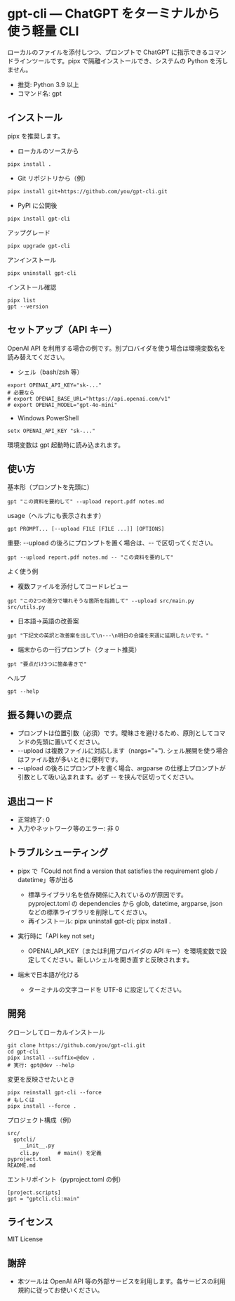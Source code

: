 # gpt-cli — ChatGPT をターミナルから使う軽量 CLI

ローカルのファイルを添付しつつ、プロンプトで ChatGPT に指示できるコマンドラインツールです。pipx で隔離インストールでき、システムの Python を汚しません。

- 推奨: Python 3.9 以上
- コマンド名: gpt

## インストール

pipx を推奨します。

- ローカルのソースから
```
pipx install .
```

- Git リポジトリから（例）
```
pipx install git+https://github.com/you/gpt-cli.git
```

- PyPI に公開後
```
pipx install gpt-cli
```

アップグレード
```
pipx upgrade gpt-cli
```

アンインストール
```
pipx uninstall gpt-cli
```

インストール確認
```
pipx list
gpt --version
```

## セットアップ（API キー）

OpenAI API を利用する場合の例です。別プロバイダを使う場合は環境変数名を読み替えてください。

- シェル（bash/zsh 等）
```
export OPENAI_API_KEY="sk-..."
# 必要なら
# export OPENAI_BASE_URL="https://api.openai.com/v1"
# export OPENAI_MODEL="gpt-4o-mini"
```

- Windows PowerShell
```
setx OPENAI_API_KEY "sk-..."
```

環境変数は gpt 起動時に読み込まれます。

## 使い方

基本形（プロンプトを先頭に）
```
gpt "この資料を要約して" --upload report.pdf notes.md
```

usage（ヘルプにも表示されます）
```
gpt PROMPT... [--upload FILE [FILE ...]] [OPTIONS]
```

重要: --upload の後ろにプロンプトを置く場合は、-- で区切ってください。
```
gpt --upload report.pdf notes.md -- "この資料を要約して"
```

よく使う例
- 複数ファイルを添付してコードレビュー
```
gpt "この2つの差分で壊れそうな箇所を指摘して" --upload src/main.py src/utils.py
```

- 日本語→英語の改善案
```
gpt "下記文の英訳と改善案を出して\n---\n明日の会議を来週に延期したいです。"
```

- 端末からの一行プロンプト（クォート推奨）
```
gpt "要点だけ3つに箇条書きで"
```

ヘルプ
```
gpt --help
```

## 振る舞いの要点

- プロンプトは位置引数（必須）です。曖昧さを避けるため、原則としてコマンドの先頭に置いてください。
- --upload は複数ファイルに対応します（nargs="+"). シェル展開を使う場合はファイル数が多いときに便利です。
- --upload の後ろにプロンプトを書く場合、argparse の仕様上プロンプトが引数として吸い込まれます。必ず -- を挟んで区切ってください。

## 退出コード

- 正常終了: 0
- 入力やネットワーク等のエラー: 非 0

## トラブルシューティング

- pipx で「Could not find a version that satisfies the requirement glob / datetime」等が出る
  - 標準ライブラリ名を依存関係に入れているのが原因です。pyproject.toml の dependencies から glob, datetime, argparse, json などの標準ライブラリを削除してください。
  - 再インストール: pipx uninstall gpt-cli; pipx install .

- 実行時に「API key not set」
  - OPENAI_API_KEY（または利用プロバイダの API キー）を環境変数で設定してください。新しいシェルを開き直すと反映されます。

- 端末で日本語が化ける
  - ターミナルの文字コードを UTF-8 に設定してください。

## 開発

クローンしてローカルインストール
```
git clone https://github.com/you/gpt-cli.git
cd gpt-cli
pipx install --suffix=@dev .
# 実行: gpt@dev --help
```

変更を反映させたいとき
```
pipx reinstall gpt-cli --force
# もしくは
pipx install --force .
```

プロジェクト構成（例）
```
src/
  gptcli/
    __init__.py
    cli.py      # main() を定義
pyproject.toml
README.md
```

エントリポイント（pyproject.toml の例）
```
[project.scripts]
gpt = "gptcli.cli:main"
```

## ライセンス

MIT License

## 謝辞

- 本ツールは OpenAI API 等の外部サービスを利用します。各サービスの利用規約に従ってお使いください。

